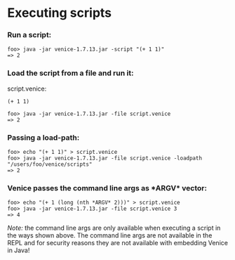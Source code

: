# Executing scripts

### Run a script:

```text
foo> java -jar venice-1.7.13.jar -script "(+ 1 1)"
=> 2
```

### Load the script from a file and run it:

script.venice:
```text
(+ 1 1)
```

```text
foo> java -jar venice-1.7.13.jar -file script.venice
=> 2
```

### Passing a load-path:

```text
foo> echo "(+ 1 1)" > script.venice
foo> java -jar venice-1.7.13.jar -file script.venice -loadpath "/users/foo/venice/scripts"
=> 2
```

### Venice passes the command line args as \*ARGV\* vector:

```text
foo> echo "(+ 1 (long (nth *ARGV* 2)))" > script.venice
foo> java -jar venice-1.7.13.jar -file script.venice 3
=> 4
```

*Note:* the command line args are only available when executing a script 
in the ways shown above. The command line args are not available in the REPL
and for security reasons they are not available with embedding Venice in Java! 

